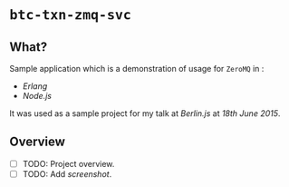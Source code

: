 # `btc-txn-zmq-svc`

## What?

Sample application which is a demonstration of usage for `ZeroMQ` in :

- *Erlang*
- *Node.js*

It was used as a sample project for my talk at *Berlin.js* at *18th June 2015*.

## Overview

- [ ] TODO: Project overview.
- [ ] TODO: Add *screenshot*.
